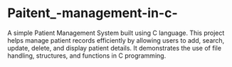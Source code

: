 # Paitent_-management-in-c-
A simple Patient Management System built using C language. This project helps manage patient records efficiently by allowing users to add, search, update, delete, and display patient details. It demonstrates the use of file handling, structures, and functions in C programming. 
